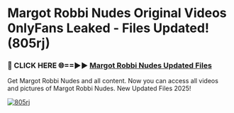 # Margot Robbi Nudes Original Videos 0nlyFans Leaked - Files Updated! (805rj)

<h3>🔴 CLICK HERE 🌐==►► <a href="https://tinyurl.com/5h6xmrr3" rel="nofollow">Margot Robbi Nudes Updated Files</a></h3>

Get Margot Robbi Nudes and all content. Now you can access all videos and pictures of Margot Robbi Nudes. New Updated Files 2025!

[![805rj](https://i.imgur.com/KVD873Z.gif)](https://tinyurl.com/5h6xmrr3)
